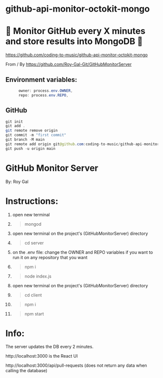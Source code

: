 # github-api-monitor-octokit-mongo

# 🚀 Monitor GitHub every X minutes and store results into MongoDB 🚀

https://github.com/coding-to-music/github-api-monitor-octokit-mongo

From / By https://github.com/Roy-Gal-Git/GitHubMonitorServer

## Environment variables:

```java
      owner: process.env.OWNER,
      repo: process.env.REPO,
```

## GitHub

```java
git init
git add .
git remote remove origin
git commit -m "first commit"
git branch -M main
git remote add origin git@github.com:coding-to-music/github-api-monitor-octokit-mongo.git
git push -u origin main
```

# GitHub Monitor Server

By: Roy Gal

# Instructions:

1. open new terminal
2. > mongod
3. open new terminal on the project's (GitHubMonitorServer) directory
4. > cd server
5. on the .env file: change the OWNER and REPO variables if you want to run it on any repository that you want
6. > npm i
7. > node index.js
8. open new terminal on the project's (GitHubMonitorServer) directory
9. > cd client
10. > npm i
11. > npm start

# Info:

The server updates the DB every 2 minutes.

http://localhost:3000 is the React UI

http://localhost:3000/api/pull-requests (does not return any data when calling the database)
